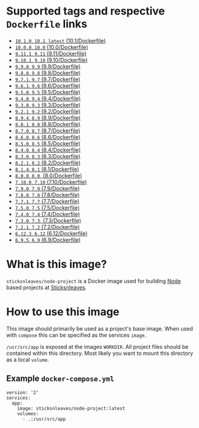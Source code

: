 # Supported tags and respective `Dockerfile` links

* [`10.1.0`, `10.1`, `latest` (10.1/Dockerfile)](https://github.com/sticksnleaves/docker-node-project/blob/413a751f3b94cc17f56ed42182995bdcca91e7fe/Dockerfile)
* [`10.0.0`, `10.0` (10.0/Dockerfile)](https://github.com/sticksnleaves/docker-node-project/blob/86470a404d6fc1b4bb40176b41edab61cb79629a/Dockerfile)
* [`9.11.1`, `9.11` (9.11/Dockerfile)](https://github.com/sticksnleaves/docker-node-project/blob/ceb65377654a867b45bbfde4f3932c3c6c807eb7/Dockerfile)
* [`9.10.1`, `9.10` (9.10/Dockerfile)](https://github.com/sticksnleaves/docker-node-project/blob/c730afe1f52ae66a66ed2c4a905086a146217d5a/Dockerfile)
* [`9.9.0`, `9.9` (9.9/Dockerfile)](https://github.com/sticksnleaves/docker-node-project/blob/6dca9d7910691f237548acb66d130389fb782519/Dockerfile)
* [`9.8.0`, `9.8` (9.8/Dockerfile)](https://github.com/sticksnleaves/docker-node-project/blob/7c7bd071e76e648e0c185914898dd10da19ce1a1/Dockerfile)
* [`9.7.1`, `9.7` (9.7/Dockerfile)](https://github.com/sticksnleaves/docker-node-project/blob/e2423ff7194cf0d5f91c832694c62d3b3a765b61/Dockerfile)
* [`9.6.1`, `9.6` (9.6/Dockerfile)](https://github.com/sticksnleaves/docker-node-project/blob/093a5c084e78a4d442a99af5e3152848ace7523b/Dockerfile)
* [`9.5.0`, `9.5` (9.5/Dockerfile)](https://github.com/sticksnleaves/docker-node-project/blob/abc72d6ea6e28a91d08a0d0e8e390d99c754e75a/Dockerfile)
* [`9.4.0`, `9.4` (9.4/Dockerfile)](https://github.com/sticksnleaves/docker-node-project/blob/82dad7661de76709faae64564c362a2fe0501758/Dockerfile)
* [`9.3.0`, `9.3` (9.3/Dockerfile)](https://github.com/sticksnleaves/docker-node-project/blob/ee88e71a10df0dcd9a8752302ee5b12ff95b4fc9/Dockerfile)
* [`9.2.1`, `9.2` (9.2/Dockerfile)](https://github.com/sticksnleaves/docker-node-project/blob/28124b1951e9e4d0ef262095cae2af20eeebcb49/Dockerfile)
* [`8.9.4`, `8.9` (8.9/Dockerfile)](https://github.com/sticksnleaves/docker-node-project/blob/81b43c99eaa0dd4899ba319734d565145de7a47b/Dockerfile)
* [`8.8.1`, `8.8` (8.8/Dockerfile)](https://github.com/sticksnleaves/docker-node-project/blob/bd52af4dcc2720052ed505112fa57e7cdfef04f8/Dockerfile)
* [`8.7.0`, `8.7` (8.7/Dockerfile)](https://github.com/sticksnleaves/docker-node-project/blob/471e779309ddc4d621b8858055e16e144b0d1acb/Dockerfile)
* [`8.6.0`, `8.6` (8.6/Dockerfile)](https://github.com/sticksnleaves/docker-node-project/blob/a0e5ba8c812f59f56b9eddb1a97cbda2d9d861e1/Dockerfile)
* [`8.5.0`, `8.5` (8.5/Dockerfile)](https://github.com/sticksnleaves/docker-node-project/blob/54b4efe78650166cf6a050a406c259b21d2e650b/Dockerfile)
* [`8.4.0`, `8.4` (8.4/Dockerfile)](https://github.com/sticksnleaves/docker-node-project/blob/cbb252513c9199e318fb67e3dbc01150cc3f0253/Dockerfile)
* [`8.3.0`, `8.3` (8.3/Dockerfile)](https://github.com/sticksnleaves/docker-node-project/blob/c5d4e451d7d3b6fc720862bc67023a67fb3cb306/Dockerfile)
* [`8.2.1`, `8.2` (8.2/Dockerfile)](https://github.com/sticksnleaves/docker-node-project/blob/ad219baabe1f7f1d9a0481020ddafa9d32727660/Dockerfile)
* [`8.1.4`, `8.1` (8.1/Dockerfile)](https://github.com/sticksnleaves/docker-node-project/blob/c4c7fc6e40812f424682599aa8ea09223ce89c7b/Dockerfile)
* [`8.0.0`, `8.0`, (8.0/Dockerfile)](https://raw.githubusercontent.com/sticksnleaves/docker-node-project/58d48d39ac4f81cadc2f298f0aadbb8238c9878d/Dockerfile)
* [`7.10.0`, `7.10` (7.10/Dockerfile)](https://github.com/sticksnleaves/docker-node-project/blob/9c2a0ba755278e1f11cdce8465b6105b8c1908f1/Dockerfile)
* [`7.9.0`, `7.9` (7.9/Dockerfile)](https://github.com/sticksnleaves/docker-node-project/blob/d3af1b572b75d3b40f65f5e0a2a5b3b024fa6e29/Dockerfile)
* [`7.8.0`, `7.8` (7.8/Dockerfile)](https://github.com/sticksnleaves/docker-node-project/blob/136c08c44bef687ad94a59df5847f4f186191ae9/Dockerfile)
* [`7.7.1`, `7.7` (7.7/Dockerfile)](https://github.com/sticksnleaves/docker-node-project/blob/c84b6357ea58933b585f9dee9094a1b30bf15ba3/Dockerfile)
* [`7.5.0`, `7.5` (7.5/Dockerfile)](https://github.com/sticksnleaves/docker-node-project/blob/f4e6b70eb6dfab42de5f2b43b8dde3f0cbaf53ff/Dockerfile)
* [`7.4.0`, `7.4` (7.4/Dockerfile)](https://github.com/sticksnleaves/docker-node-project/blob/31c18935a845fe83558ec575a21867ffb5f00d57/Dockerfile)
* [`7.3.0`, `7.3`, (7.3/Dockerfile)](https://github.com/sticksnleaves/docker-node-project/blob/ddf1a3b4a8d6957f4a90917315aac99b6bedeeb4/Dockerfile)
* [`7.2.1`, `7.2` (7.2/Dockerfile)](https://github.com/sticksnleaves/docker-node-project/blob/9fe09edc42027a51f633c87a33c6497c2c8fccb6/Dockerfile)
* [`6.12.3`, `6.12` (6.12/Dockerfile)](https://github.com/sticksnleaves/docker-node-project/blob/8cf536753e504db963fad8a6879a703b51ef6974/Dockerfile)
* [`6.9.5`, `6.9` (6.9/Dockerfile)](https://github.com/sticksnleaves/docker-node-project/blob/a51068e76c0786dc341caa9ff2a2dafc4046d5f7/Dockerfile)

# What is this image?

`sticksnleaves/node-project` is a Docker image used for building
[Node](https://nodejs.org/en/) based projects at
[Sticksnleaves](http://www.sticksnleaves.com).

# How to use this image

This image should primarily be used as a project's base image. When used with
`compose` this can be specified as the services `image`.

`/usr/src/app` is exposed at the images `WORKDIR`. All project files should
be contained within this directory. Most likely you want to mount this directory
as a local `volume`.

## Example `docker-compose.yml`

```
version: '2'
services:
  app:
    image: sticksnleaves/node-project:latest
    volumes:
      - .:/usr/src/app
```
